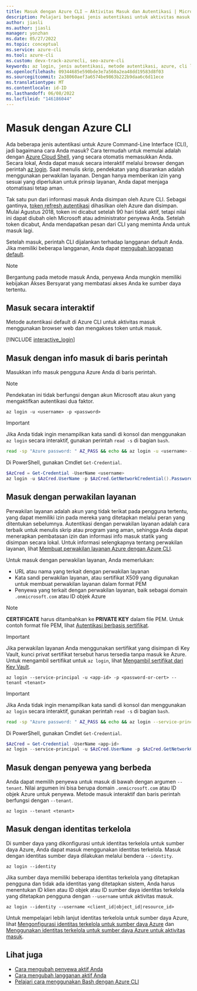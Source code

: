 ```yaml
---
title: Masuk dengan Azure CLI — Aktivitas Masuk dan Autentikasi | Microsoft Docs
description: Pelajari berbagai jenis autentikasi untuk aktivitas masuk Azure CLI — masuk dengan Azure CLI secara otomatis, lokal, atau interaktif menggunakan perintah az login.
author: jiasli
ms.author: jiasli
manager: yonzhan
ms.date: 05/27/2022
ms.topic: conceptual
ms.service: azure-cli
ms.tool: azure-cli
ms.custom: devx-track-azurecli, seo-azure-cli
keywords: az login, jenis autentikasi, metode autentikasi, azure, cli login, az login powershell, cli login
ms.openlocfilehash: 09344685e590bde3e7a560a2ea48dd19583d8f03
ms.sourcegitcommit: 2a38060aef3a6574be9863b222b9daa6c6d11ece
ms.translationtype: MT
ms.contentlocale: id-ID
ms.lasthandoff: 06/08/2022
ms.locfileid: "146186044"
---
```

# <a name="sign-in-with-azure-cli"></a>Masuk dengan Azure CLI

Ada beberapa jenis autentikasi untuk Azure Command-Line Interface (CLI), jadi bagaimana cara Anda masuk?  Cara termudah untuk memulai adalah dengan [Azure Cloud Shell](/azure/cloud-shell/overview), yang secara otomatis memasukkan Anda.
Secara lokal, Anda dapat masuk secara interaktif melalui browser dengan perintah [az login](/cli/azure/reference-index#az-login). Saat menulis skrip, pendekatan yang disarankan adalah menggunakan perwakilan layanan. Dengan hanya memberikan izin yang sesuai yang diperlukan untuk prinsip layanan, Anda dapat menjaga otomatisasi tetap aman.

Tak satu pun dari informasi masuk Anda disimpan oleh Azure CLI. Sebagai gantinya, [token refresh autentikasi](/azure/active-directory/develop/v1-id-and-access-tokens#refresh-tokens) dihasilkan oleh Azure dan disimpan. Mulai Agustus 2018, token ini dicabut setelah 90 hari tidak aktif, tetapi nilai ini dapat diubah oleh Microsoft atau administrator penyewa Anda. Setelah token dicabut, Anda mendapatkan pesan dari CLI yang meminta Anda untuk masuk lagi.

Setelah masuk, perintah CLI dijalankan terhadap langganan default Anda. Jika memiliki beberapa langganan, Anda dapat [mengubah langganan default](manage-azure-subscriptions-azure-cli.md).

> [!Note]
> Bergantung pada metode masuk Anda, penyewa Anda mungkin memiliki kebijakan Akses Bersyarat yang membatasi akses Anda ke sumber daya tertentu.

## <a name="sign-in-interactively"></a>Masuk secara interaktif

Metode autentikasi default di Azure CLI untuk aktivitas masuk menggunakan browser web dan mengakses token untuk masuk.

[!INCLUDE [interactive_login](includes/interactive-login.md)]

## <a name="sign-in-with-credentials-on-the-command-line"></a>Masuk dengan info masuk di baris perintah

Masukkan info masuk pengguna Azure Anda di baris perintah.

> [!Note]
> Pendekatan ini tidak berfungsi dengan akun Microsoft atau akun yang mengaktifkan autentikasi dua faktor.

```azurecli-interactive
az login -u <username> -p <password>
```

> [!IMPORTANT]
> Jika Anda tidak ingin menampilkan kata sandi di konsol dan menggunakan `az login` secara interaktif, gunakan perintah `read -s` di bagian `bash`.
>
> ```bash
> read -sp "Azure password: " AZ_PASS && echo && az login -u <username> -p $AZ_PASS
> ```
>
> Di PowerShell, gunakan Cmdlet `Get-Credential`.
>
> ```powershell
> $AzCred = Get-Credential -UserName <username>
> az login -u $AzCred.UserName -p $AzCred.GetNetworkCredential().Password
> ```

## <a name="sign-in-with-a-service-principal"></a>Masuk dengan perwakilan layanan

Perwakilan layanan adalah akun yang tidak terikat pada pengguna tertentu, yang dapat memiliki izin pada mereka yang ditetapkan melalui peran yang ditentukan sebelumnya. Autentikasi dengan perwakilan layanan adalah cara terbaik untuk menulis skrip atau program yang aman, sehingga Anda dapat menerapkan pembatasan izin dan informasi info masuk statik yang disimpan secara lokal. Untuk informasi selengkapnya tentang perwakilan layanan, lihat [Membuat perwakilan layanan Azure dengan Azure CLI](./create-an-azure-service-principal-azure-cli.md#4-sign-in-using-a-service-principal).

Untuk masuk dengan perwakilan layanan, Anda memerlukan:

* URL atau nama yang terkait dengan perwakilan layanan
* Kata sandi perwakilan layanan, atau sertifikat X509 yang digunakan untuk membuat perwakilan layanan dalam format PEM
* Penyewa yang terkait dengan perwakilan layanan, baik sebagai domain `.onmicrosoft.com` atau ID objek Azure

> [!NOTE]
> **CERTIFICATE** harus ditambahkan ke **PRIVATE KEY** dalam file PEM. Untuk contoh format file PEM, lihat [Autentikasi berbasis sertifikat](create-an-azure-service-principal-azure-cli.md#certificate-based-authentication).

> [!IMPORTANT]
>
> Jika perwakilan layanan Anda menggunakan sertifikat yang disimpan di Key Vault, kunci privat sertifikat tersebut harus tersedia tanpa masuk ke Azure. Untuk mengambil sertifikat untuk `az login`, lihat [Mengambil sertifikat dari Key Vault](create-an-azure-service-principal-azure-cli.md#retrieve-certificate-from-key-vault).

```azurecli-interactive
az login --service-principal -u <app-id> -p <password-or-cert> --tenant <tenant>
```

> [!IMPORTANT]
> Jika Anda tidak ingin menampilkan kata sandi di konsol dan menggunakan `az login` secara interaktif, gunakan perintah `read -s` di bagian `bash`.
>
> ```bash
> read -sp "Azure password: " AZ_PASS && echo && az login --service-principal -u <app-id> -p $AZ_PASS --tenant <tenant>
> ```
>
> Di PowerShell, gunakan Cmdlet `Get-Credential`.
>
> ```powershell
> $AzCred = Get-Credential -UserName <app-id>
> az login --service-principal -u $AzCred.UserName -p $AzCred.GetNetworkCredential().Password --tenant <tenant>
> ```

## <a name="sign-in-with-a-different-tenant"></a>Masuk dengan penyewa yang berbeda

Anda dapat memilih penyewa untuk masuk di bawah dengan argumen `--tenant`. Nilai argumen ini bisa berupa domain `.onmicrosoft.com` atau ID objek Azure untuk penyewa. Metode masuk interaktif dan baris perintah berfungsi dengan `--tenant`.

```azurecli-interactive
az login --tenant <tenant>
```

## <a name="sign-in-with-a-managed-identity"></a>Masuk dengan identitas terkelola

Di sumber daya yang dikonfigurasi untuk identitas terkelola untuk sumber daya Azure, Anda dapat masuk menggunakan identitas terkelola. Masuk dengan identitas sumber daya dilakukan melalui bendera `--identity`.

```azurecli-interactive
az login --identity
```

Jika sumber daya memiliki beberapa identitas terkelola yang ditetapkan pengguna dan tidak ada identitas yang ditetapkan sistem, Anda harus menentukan ID klien atau ID objek atau ID sumber daya identitas terkelola yang ditetapkan pengguna dengan `--username` untuk aktivitas masuk.
```azurecli-interactive
az login --identity --username <client_id|object_id|resource_id>
```

Untuk mempelajari lebih lanjut identitas terkelola untuk sumber daya Azure, lihat [Mengonfigurasi identitas terkelola untuk sumber daya Azure](/azure/active-directory/managed-identities-azure-resources/qs-configure-cli-windows-vm) dan [Menggunakan identitas terkelola untuk sumber daya Azure untuk aktivitas masuk](/azure/active-directory/managed-identities-azure-resources/how-to-use-vm-sign-in).

## <a name="see-also"></a>Lihat juga

* [Cara mengubah penyewa aktif Anda](manage-azure-subscriptions-azure-cli.md#change-the-active-tenant)
* [Cara mengubah langganan aktif Anda](manage-azure-subscriptions-azure-cli.md#change-the-active-subscription)
* [Pelajari cara menggunakan Bash dengan Azure CLI](azure-cli-learn-bash.md)
